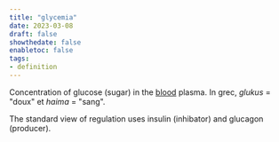 ```yaml
---
title: "glycemia"
date: 2023-03-08
draft: false
showthedate: false
enabletoc: false
tags:
- definition
---
```


Concentration of glucose (sugar) in the [blood](definition/blood.md) plasma. 
In grec, *glukus* = "doux" et *haima* = "sang". 


The standard view of regulation uses insulin (inhibator) and glucagon (producer). 